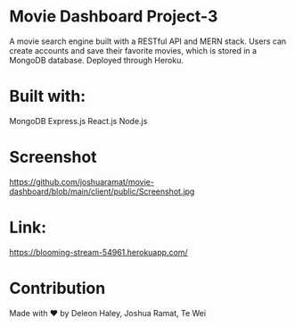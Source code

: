 # Movie Dashboard Project-3
A movie search engine built with a RESTful API and MERN stack. Users can create accounts and save their favorite movies, which is stored in a MongoDB database. Deployed through Heroku.

# Built with:
MongoDB
Express.js
React.js
Node.js

# Screenshot
https://github.com/joshuaramat/movie-dashboard/blob/main/client/public/Screenshot.jpg

# Link:
https://blooming-stream-54961.herokuapp.com/

# Contribution
Made with ❤️ by Deleon Haley, Joshua Ramat, Te Wei
